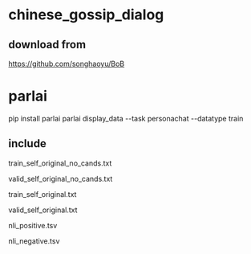 # chinese_gossip_dialog

## download from

https://github.com/songhaoyu/BoB

# parlai
pip install parlai
parlai display_data --task personachat --datatype train

## include

train_self_original_no_cands.txt

valid_self_original_no_cands.txt

train_self_original.txt

valid_self_original.txt


nli_positive.tsv

nli_negative.tsv
